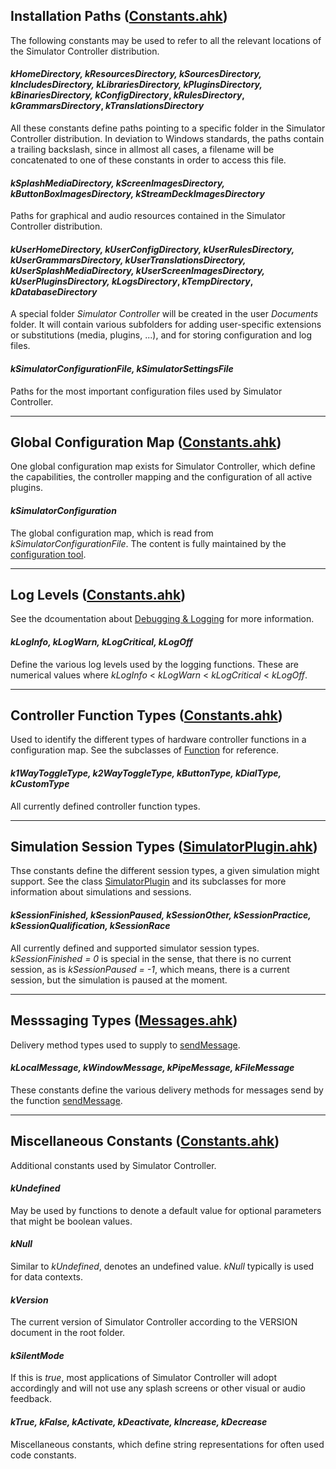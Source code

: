 ## Installation Paths ([Constants.ahk](https://github.com/SeriousOldMan/Simulator-Controller/blob/main/Sources/Includes/Constants.ahk))
The following constants may be used to refer to all the relevant locations of the Simulator Controller distribution.

#### *kHomeDirectory, kResourcesDirectory, kSourcesDirectory, kIncludesDirectory, kLibrariesDirectory, kPluginsDirectory, kBinariesDirectory, kConfigDirectory*, *kRulesDirectory*, *kGrammarsDirectory*, *kTranslationsDirectory* 
All these constants define paths pointing to a specific folder in the Simulator Controller distribution. In deviation to Windows standards, the paths contain a trailing backslash, since in allmost all cases, a filename will be concatenated to one of these constants in order to access this file.

#### *kSplashMediaDirectory, kScreenImagesDirectory, kButtonBoxImagesDirectory, kStreamDeckImagesDirectory*
Paths for graphical and audio resources contained in the Simulator Controller distribution.

#### *kUserHomeDirectory, kUserConfigDirectory, *kUserRulesDirectory*, *kUserGrammarsDirectory*, *kUserTranslationsDirectory*, kUserSplashMediaDirectory, kUserScreenImagesDirectory, kUserPluginsDirectory, kLogsDirectory*, *kTempDirectory*, *kDatabaseDirectory*
A special folder *Simulator Controller* will be created in the user *Documents* folder. It will contain various subfolders for adding user-specific extensions or substitutions (media, plugins, ...), and for storing configuration and log files.

#### *kSimulatorConfigurationFile, kSimulatorSettingsFile*
Paths for the most important configuration files used by Simulator Controller.

***

## Global Configuration Map ([Constants.ahk](https://github.com/SeriousOldMan/Simulator-Controller/blob/main/Sources/Includes/Constants.ahk))
One global configuration map exists for Simulator Controller, which define the capabilities, the controller mapping and the configuration of all active plugins.

#### *kSimulatorConfiguration*
The global configuration map, which is read from *kSimulatorConfigurationFile*. The content is fully maintained by the [configuration tool](https://github.com/SeriousOldMan/Simulator-Controller/wiki/Installation-&-Configuration#configuration).

***

## Log Levels ([Constants.ahk](https://github.com/SeriousOldMan/Simulator-Controller/blob/main/Sources/Includes/Constants.ahk))
See the dcoumentation about [Debugging & Logging](https://github.com/SeriousOldMan/Simulator-Controller/wiki/Functions-Reference#debugging-and-logging-functionsahk) for more information.

#### *kLogInfo, kLogWarn, kLogCritical, kLogOff*
Define the various log levels used by the logging functions. These are numerical values where *kLogInfo* < *kLogWarn* < *kLogCritical* < *kLogOff*.

***

## Controller Function Types ([Constants.ahk](https://github.com/SeriousOldMan/Simulator-Controller/blob/main/Sources/Includes/Constants.ahk))
Used to identify the different types of hardware controller functions in a configuration map. See the subclasses of [Function](https://github.com/SeriousOldMan/Simulator-Controller/wiki/Classes-Reference#abstract-function-extends-configurationitem-classesahk) for reference.

#### *k1WayToggleType, k2WayToggleType, kButtonType, kDialType, kCustomType*
All currently defined controller function types.

***

## Simulation Session Types ([SimulatorPlugin.ahk](https://github.com/SeriousOldMan/Simulator-Controller/blob/main/Sources/Plugins/Libraries/SimulatorPlugin.ahk))
Thse constants define the different session types, a given simulation might support. See the class [SimulatorPlugin](https://github.com/SeriousOldMan/Simulator-Controller/wiki/Classes-Reference#simulator-plugin-implementation-classes) and its subclasses for more information about simulations and sessions.

#### *kSessionFinished, kSessionPaused, kSessionOther, kSessionPractice, kSessionQualification, kSessionRace*
All currently defined and supported simulator session types. *kSessionFinished = 0* is special in the sense, that there is no current session, as is *kSessionPaused = -1*, which means, there is a current session, but the simulation is paused at the moment.

***

## Messsaging Types ([Messages.ahk](https://github.com/SeriousOldMan/Simulator-Controller/blob/main/Sources/Libraries/Messages.ahk))
Delivery method types used to supply to [sendMessage](*).

#### *kLocalMessage, kWindowMessage, kPipeMessage, kFileMessage*
These constants define the various delivery methods for messages send by the function [sendMessage](*).

***

## Miscellaneous Constants ([Constants.ahk](https://github.com/SeriousOldMan/Simulator-Controller/blob/main/Sources/Includes/Constants.ahk))
Additional constants used by Simulator Controller.

#### *kUndefined*
May be used by functions to denote a default value for optional parameters that might be boolean values.

#### *kNull*
Similar to *kUndefined*, denotes an undefined value. *kNull* typically is used for data contexts.

#### *kVersion*
The current version of Simulator Controller according to the VERSION document in the root folder.

#### *kSilentMode*
If this is *true*, most applications of Simulator Controller will adopt accordingly and will not use any splash screens or other visual or audio feedback.

#### *kTrue, kFalse, kActivate, kDeactivate, kIncrease, kDecrease*
Miscellaneous constants, which define string representations for often used code constants.